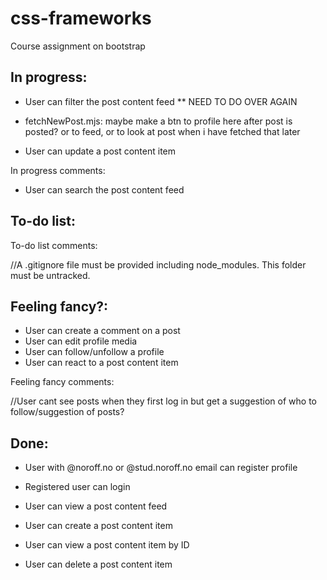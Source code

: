 # css-frameworks
Course assignment on bootstrap



## In progress:


- User can filter the post content feed ** NEED TO DO OVER AGAIN


- fetchNewPost.mjs: maybe make a btn to profile here after post is posted? or to feed, or to look at post when i have fetched that later

- User can update a post content item



In progress comments:

- User can search the post content feed

## To-do list:




To-do list comments:

//A .gitignore file must be provided including node_modules. This folder must be untracked.



## Feeling fancy?:

- User can create a comment on a post
- User can edit profile media
- User can follow/unfollow a profile
- User can react to a post content item

Feeling fancy comments:

//User cant see posts when they first log in but get a suggestion of who to follow/suggestion of posts?



## Done:

- User with @noroff.no or @stud.noroff.no email can register profile

- Registered user can login

- User can view a post content feed

- User can create a post content item

- User can view a post content item by ID

- User can delete a post content item